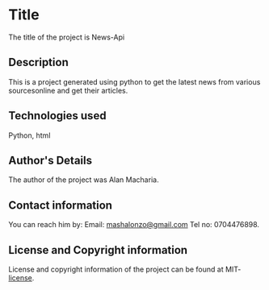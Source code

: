 # Title

The title of the project is News-Api

## Description

This is a project generated using python to get the latest news from various sourcesonline and get their articles.

## Technologies used

Python, html

## Author's Details

The author of the project was Alan Macharia.

## Contact information

You can reach him by: Email: [mashalonzo@gmail.com](gmail.com) Tel no: 0704476898.

## License and Copyright information

License and copyright information of the project  can be found at MIT-[license](https://opensource.org/licenses/MIT).
